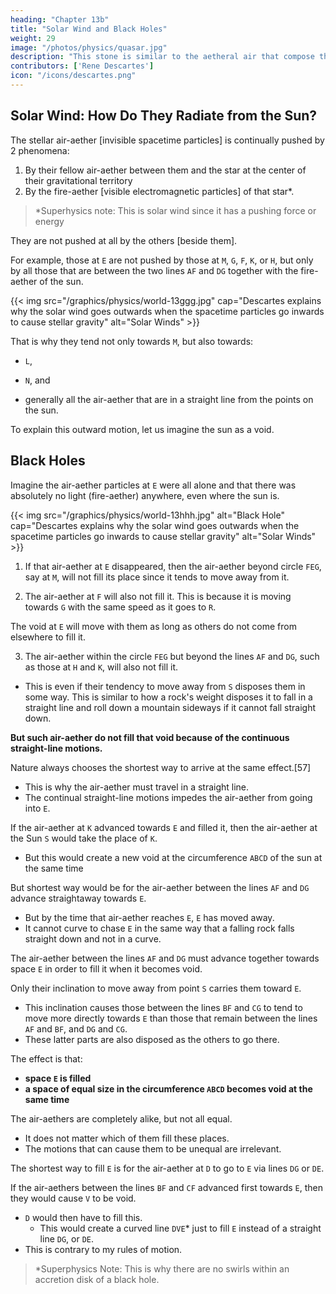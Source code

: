 ```yaml
---
heading: "Chapter 13b"
title: "Solar Wind and Black Holes"
weight: 29
image: "/photos/physics/quasar.jpg"
description: "This stone is similar to the aetheral air that compose the heavens"
contributors: ['Rene Descartes']
icon: "/icons/descartes.png"
---
```



## Solar Wind: How Do They Radiate from the Sun? 

The stellar air-aether [invisible spacetime particles] is continually pushed by 2 phenomena:

1. By their fellow air-aether between them and the star at the center of their gravitational territory 
2. By the fire-aether [visible electromagnetic particles] of that star*.

> *Superhysics note: This is solar wind since it has a pushing force or energy


They are not pushed at all by the others [beside them].

For example, those at `E` are not pushed by those at `M`, `G`, `F`, `K`, or `H`, but only by all those that are between the two lines `AF` and `DG` together with the fire-aether of the sun. 


{{< img src="/graphics/physics/world-13ggg.jpg" cap="Descartes explains why the solar wind goes outwards when the spacetime particles go inwards to cause stellar gravity" alt="Solar Winds" >}}


That is why they tend not only towards `M`, but also towards:
- `L`,
- `N`, and
- generally all the air-aether that are in a straight line from the points on the sun.

  <!-- which the rays or straight lines, coming from some part of the sun and passing through the place where the parts are.* -->

<!-- > *Translator's Note: We should modify the diagram here. `E` is a point, the apex of the visual cone `EAD`. By taking a neighborhood of points about `E`, Descartes generates a space, which he also calls `E`. The light coming to that space is the light contained in all the visual cones having a vertex in the space and a base in the sun, i.e. it is the light contained in the truncated cone FADG, where F and G should lie at the upper corners of the space, as shown in the following figure The whole argument seems motivated solely by the need to have a person's eye at E see the whole disk of the sun. -->

To explain this outward motion, let us imagine the sun as a void.  


## Black Holes

Imagine the air-aether particles at `E` were all alone and that there was absolutely no light (fire-aether) anywhere, even where the sun is.

{{< img src="/graphics/physics/world-13hhh.jpg" alt="Black Hole" cap="Descartes explains why the solar wind goes outwards when the spacetime particles go inwards to cause stellar gravity" alt="Solar Winds" >}}

1. If that air-aether at `E` disappeared, then the air-aether beyond circle `FEG`, say at `M`, will not fill its place since it tends to move away from it.

2. The air-aether at `F` will also not fill it. This is because it is moving towards `G` with the same speed as it goes to `R`.

The void at `E` will move with them as long as others do not come from elsewhere to fill it. 

3. The air-aether within the circle `FEG` but beyond the lines `AF` and `DG`, such as those at `H` and `K`, will also not fill it.
- This is even if their tendency to move away from `S` disposes them in some way. This is similar to how a rock's weight disposes it to fall in a straight line and roll down a mountain sideways if it cannot fall straight down. 

**But such air-aether do not fill that void because of the continuous straight-line motions.**

<!-- We know that a body is being pushed by other bodies when we see them actually advancing toward the place where it is in order to fill the place in the case that it is void. -->
<!-- [56] -->

<!-- Imagine that the parts of the aethereal air -->
 <!-- second element --> 
<!-- at `E` are removed from it and, having posited that, to note in the first place that none of 


Then note in the second place also that those in that circle, to wit, at T are no more disposed to do so; for, even though they really move from T toward G along the course of the whole heaven, nevertheless, because those at `F` also move with the same speed toward `R`, the space `E` (which one must imagine to be mobile like them) will not fail to remain void between G and F,  -->

<!-- Those that are below that circle but that are not contained between the lines `AF` and `DG` (such as those at `H` and `K`) also do not move in any way towards space `E` to fill it, even though the inclination they have to move away from point `S` disposes them in some way to do so (as the weight of a stone disposes it, not only to descend along a straight line in the free air, but also to roll sideways on the slope of a mountain in the case that it cannot descend any other way).	 -->

Nature always chooses the shortest way to arrive at the same effect.[57] 
- This is why the air-aether must travel in a straight line.
- The continual straight-line motions impedes the air-aether from going into `E`. 
<!-- that space. -->


If the air-aether at `K` advanced towards `E` and filled it, then the air-aether at the Sun `S` would take the place of `K`.
- But this would create a new void at the circumference `ABCD` of the sun at the same time
<!-- fill in that place  advance at the same instant towards the place which they were leaving. -->

<!-- Hence, the effect of their motion would be only that space `E` would be filled.
- There would be another of equal size in  that would become void .  -->

But shortest way would be for the air-aether between the lines `AF` and `DG` advance straightaway towards `E`.
- But by the time that air-aether reaches `E`, `E` has moved away.
- It cannot curve to chase `E` in the same way that a falling rock falls straight down and not in a curve.  

<!-- - Consequently, when there is nothing impeding the air-aether between the lines `AF` and `DG` from filling `E`, the others do not tend at all towards `E`, no more than a stone ever tends to fall obliquely toward the center of the earth when it can fall in a straight line. -->



The air-aether between the lines `AF` and `DG` must advance together towards space `E` in order to fill it when it becomes void.

Only their inclination to move away from point `S` carries them toward `E`.
- This inclination causes those between the lines `BF` and `CG` to tend to move more directly towards `E` than those that remain between the lines `AF` and `BF`, and `DG` and `CG`.
- These latter parts are also disposed as the others to go there.

The effect is that:
- **space `E` is filled**
- **a space of equal size in the circumference `ABCD` becomes void at the same time**

The air-aethers are completely alike, but not all equal.
- It does not matter which of them fill these places.
- The motions that can cause them to be unequal are irrelevant.

<!-- For, as regards the change of position they undergo in the other places that they were previously filling and that still remain full of them afterwards, it is not at all considerable, in as much as they must be supposed to be so equal and so completely like one another that it does not matter by which parts each of these places is filled.

But this does not mean that they are all equal. It means merely that the motions of which their inequality can be the cause are not pertinent to the action of which we are speaking. -->


The shortest way to fill `E` is for the air-aether at `D` to go to `E` via lines `DG` or `DE`. 

<!-- There is no shorter way of causing one part `E` of space to be filled while another, for example at `D`, becomes void than if all the parts of matter on the straight line `DG`, or `DE`, advance together toward `E`.  -->

If the air-aethers between the lines `BF` and `CF` advanced first towards `E`, then they would cause `V` to be void. 
- `D` would then have to fill this.
  - This would create a curved line `DVE`* just to fill `E` instead of a straight line `DG`, or `DE`.
- This is contrary to my rules of motion.


> *Superphysics Note: This is why there are no swirls within an accretion disk of a black hole. 


 <!-- another space below them at `V`, into which those which are at `D` had to come.  -->

<!-- Thus, the same effect that can be produced by the motion of the matter in the straight line , would be made by the motion of that in the .  -->
